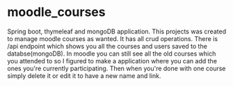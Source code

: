 # moodle_courses
Spring boot, thymeleaf and mongoDB application.
This projects was created to manage moodle courses as wanted. It has all crud operations. 
There is /api endpoint which shows you all the courses and users saved to the databse(mongoDB).
In moodle you can still see all the old courses which you attended to so I figured to make a application where you can add the ones you're currently participating. 
Then when you're done with one course simply delete it or edit it to have a new name and link.

